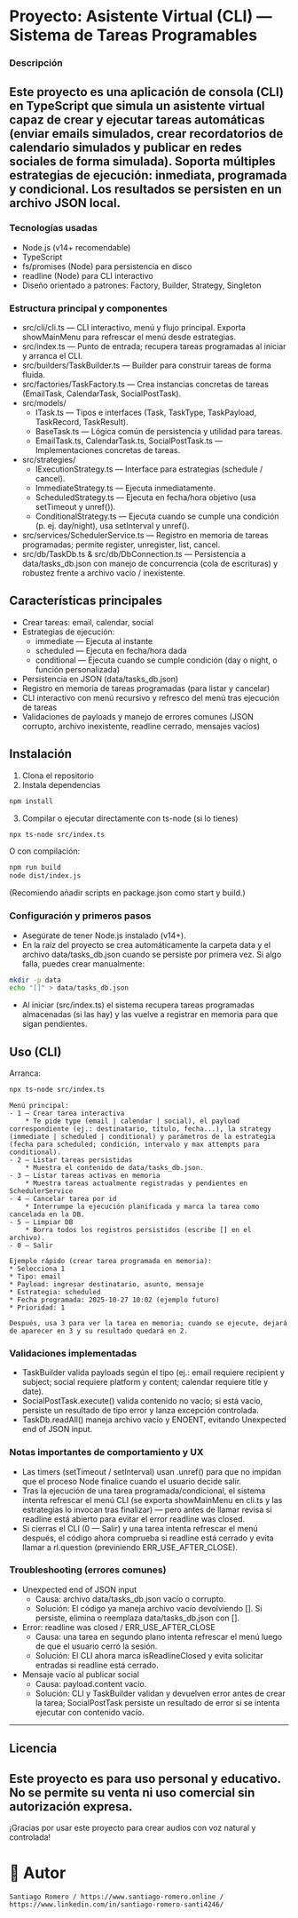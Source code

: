 # Proyecto: Asistente Virtual (CLI) — Sistema de Tareas Programables
### Descripción
Este proyecto es una aplicación de consola (CLI) en TypeScript que simula un asistente virtual capaz de crear y ejecutar tareas automáticas (enviar emails simulados, crear recordatorios de calendario simulados y publicar en redes sociales de forma simulada). Soporta múltiples estrategias de ejecución: inmediata, programada y condicional. Los resultados se persisten en un archivo JSON local.
---

### Tecnologías usadas
- Node.js (v14+ recomendable)
- TypeScript
- fs/promises (Node) para persistencia en disco
- readline (Node) para CLI interactivo
- Diseño orientado a patrones: Factory, Builder, Strategy, Singleton

### Estructura principal y componentes
- src/cli/cli.ts — CLI interactivo, menú y flujo principal. Exporta showMainMenu para refrescar el menú desde estrategias.
- src/index.ts — Punto de entrada; recupera tareas programadas al iniciar y arranca el CLI.
- src/builders/TaskBuilder.ts — Builder para construir tareas de forma fluida.
- src/factories/TaskFactory.ts — Crea instancias concretas de tareas (EmailTask, CalendarTask, SocialPostTask).
- src/models/
    * ITask.ts — Tipos e interfaces (Task, TaskType, TaskPayload, TaskRecord, TaskResult).
    * BaseTask.ts — Lógica común de persistencia y utilidad para tareas.
    * EmailTask.ts, CalendarTask.ts, SocialPostTask.ts — Implementaciones concretas de tareas.
- src/strategies/
    * IExecutionStrategy.ts — Interface para estrategias (schedule / cancel).
    * ImmediateStrategy.ts — Ejecuta inmediatamente.
    * ScheduledStrategy.ts — Ejecuta en fecha/hora objetivo (usa setTimeout y unref()).
    * ConditionalStrategy.ts — Ejecuta cuando se cumple una condición (p. ej. day/night), usa setInterval y unref().
- src/services/SchedulerService.ts — Registro en memoria de tareas programadas; permite register, unregister, list, cancel.
- src/db/TaskDb.ts & src/db/DbConnection.ts — Persistencia a data/tasks_db.json con manejo de concurrencia (cola de escrituras) y robustez frente a archivo vacío / inexistente.

## Características principales
- Crear tareas: email, calendar, social
- Estrategias de ejecución:
    * immediate — Ejecuta al instante
    * scheduled — Ejecuta en fecha/hora dada
    * conditional — Ejecuta cuando se cumple condición (day o night, o función personalizada)
- Persistencia en JSON (data/tasks_db.json)
- Registro en memoria de tareas programadas (para listar y cancelar)
- CLI interactivo con menú recursivo y refresco del menú tras ejecución de tareas
- Validaciones de payloads y manejo de errores comunes (JSON corrupto, archivo inexistente, readline cerrado, mensajes vacíos)

## Instalación
1. Clona el repositorio
2. Instala dependencias
```bash
npm install
```
3. Compilar o ejecutar directamente con ts-node (si lo tienes)
```bash
npx ts-node src/index.ts
```
O con compilación:
```bash
npm run build
node dist/index.js
```
(Recomiendo añadir scripts en package.json como start y build.)

### Configuración y primeros pasos
- Asegúrate de tener Node.js instalado (v14+).
- En la raíz del proyecto se crea automáticamente la carpeta data y el archivo data/tasks_db.json cuando se persiste por primera vez. Si algo falla, puedes crear manualmente:
```bash
mkdir -p data
echo "[]" > data/tasks_db.json
```
- Al iniciar (src/index.ts) el sistema recupera tareas programadas almacenadas (si las hay) y las vuelve a registrar en memoria para que sigan pendientes.

## Uso (CLI)
Arranca:
```bash
npx ts-node src/index.ts
```
```
Menú principal:
- 1 — Crear tarea interactiva
    * Te pide type (email | calendar | social), el payload correspondiente (ej.: destinatario, título, fecha...), la strategy (immediate | scheduled | conditional) y parámetros de la estrategia (fecha para scheduled; condición, intervalo y max attempts para conditional).
- 2 — Listar tareas persistidas
    * Muestra el contenido de data/tasks_db.json.
- 3 — Listar tareas activas en memoria
    * Muestra tareas actualmente registradas y pendientes en SchedulerService
- 4 — Cancelar tarea por id
    * Interrumpe la ejecución planificada y marca la tarea como cancelada en la DB.
- 5 — Limpiar DB
    * Borra todos los registros persistidos (escribe [] en el archivo).
- 0 — Salir

Ejemplo rápido (crear tarea programada en memoria):
* Selecciona 1
* Tipo: email
* Payload: ingresar destinatario, asunto, mensaje
* Estrategia: scheduled
* Fecha programada: 2025-10-27 10:02 (ejemplo futuro)
* Prioridad: 1

Después, usa 3 para ver la tarea en memoria; cuando se ejecute, dejará de aparecer en 3 y su resultado quedará en 2.
```
### Validaciones implementadas
- TaskBuilder valida payloads según el tipo (ej.: email requiere recipient y subject; social requiere platform y content; calendar requiere title y date).
- SocialPostTask.execute() valida contenido no vacío; si está vacío, persiste un resultado de tipo error y lanza excepción controlada.
- TaskDb.readAll() maneja archivo vacío y ENOENT, evitando Unexpected end of JSON input.

### Notas importantes de comportamiento y UX
- Las timers (setTimeout / setInterval) usan .unref() para que no impidan que el proceso Node finalice cuando el usuario decide salir.
- Tras la ejecución de una tarea programada/condicional, el sistema intenta refrescar el menú CLI (se exporta showMainMenu en cli.ts y las estrategias lo invocan tras finalizar) — pero antes de llamar revisa si readline está abierto para evitar el error readline was closed.
- Si cierras el CLI (0 — Salir) y una tarea intenta refrescar el menú después, el código ahora comprueba si readline está cerrado y evita llamar a rl.question (previniendo ERR_USE_AFTER_CLOSE).

### Troubleshooting (errores comunes)
- Unexpected end of JSON input
    * Causa: archivo data/tasks_db.json vacío o corrupto.
    * Solución: El código ya maneja archivo vacío devolviendo []. Si persiste, elimina o reemplaza data/tasks_db.json con [].
- Error: readline was closed / ERR_USE_AFTER_CLOSE
    * Causa: una tarea en segundo plano intenta refrescar el menú luego de que el usuario cerró la sesión.
    * Solución: El CLI ahora marca isReadlineClosed y evita solicitar entradas si readline está cerrado.
- Mensaje vacío al publicar social
    * Causa: payload.content vacío.
    * Solución: CLI y TaskBuilder validan y devuelven error antes de crear la tarea; SocialPostTask persiste un resultado de error si se intenta ejecutar con contenido vacío.
---
## Licencia
Este proyecto es para uso personal y educativo. No se permite su venta ni uso comercial sin autorización expresa.
---
¡Gracias por usar este proyecto para crear audios con voz natural y controlada!
# 👤 Autor
```
Santiago Romero / https://www.santiago-romero.online / https://www.linkedin.com/in/santiago-romero-santi4246/
```